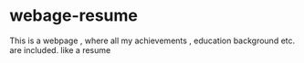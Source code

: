 # webage-resume
This is a webpage , where all my achievements , education background etc. are included. like a resume

